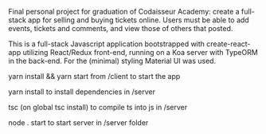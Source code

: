 
Final personal project for graduation of Codaisseur Academy: create a full-stack app for selling and buying tickets online. Users must be able to add events, tickets and comments, and view those of others that posted.


This is a full-stack Javascript application bootstrapped with create-react-app utilizing React/Redux front-end, running on a Koa server with TypeORM in the back-end. For the (minimal) styling Material UI was used.



yarn install && yarn start from /client to start the app

yarn install to install dependencies in /server

tsc (on global tsc install) to compile ts into js in /server

node .  start to start server in /server folder


